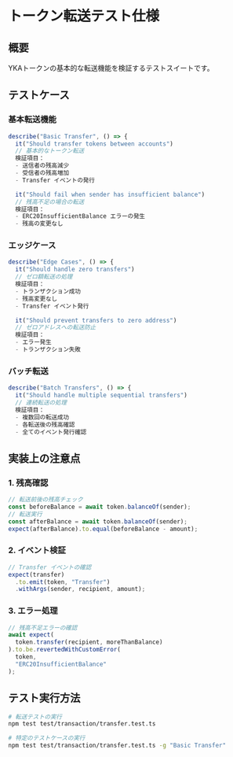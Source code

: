 # トークン転送テスト仕様

## 概要
YKAトークンの基本的な転送機能を検証するテストスイートです。

## テストケース

### 基本転送機能

```typescript
describe("Basic Transfer", () => {
  it("Should transfer tokens between accounts")
  // 基本的なトークン転送
  検証項目：
  - 送信者の残高減少
  - 受信者の残高増加
  - Transfer イベントの発行

  it("Should fail when sender has insufficient balance")
  // 残高不足の場合の転送
  検証項目：
  - ERC20InsufficientBalance エラーの発生
  - 残高の変更なし
```

### エッジケース

```typescript
describe("Edge Cases", () => {
  it("Should handle zero transfers")
  // ゼロ額転送の処理
  検証項目：
  - トランザクション成功
  - 残高変更なし
  - Transfer イベント発行

  it("Should prevent transfers to zero address")
  // ゼロアドレスへの転送防止
  検証項目：
  - エラー発生
  - トランザクション失敗
```

### バッチ転送

```typescript
describe("Batch Transfers", () => {
  it("Should handle multiple sequential transfers")
  // 連続転送の処理
  検証項目：
  - 複数回の転送成功
  - 各転送後の残高確認
  - 全てのイベント発行確認
```

## 実装上の注意点

### 1. 残高確認
```typescript
// 転送前後の残高チェック
const beforeBalance = await token.balanceOf(sender);
// 転送実行
const afterBalance = await token.balanceOf(sender);
expect(afterBalance).to.equal(beforeBalance - amount);
```

### 2. イベント検証
```typescript
// Transfer イベントの確認
expect(transfer)
  .to.emit(token, "Transfer")
  .withArgs(sender, recipient, amount);
```

### 3. エラー処理
```typescript
// 残高不足エラーの確認
await expect(
  token.transfer(recipient, moreThanBalance)
).to.be.revertedWithCustomError(
  token,
  "ERC20InsufficientBalance"
);
```

## テスト実行方法

```bash
# 転送テストの実行
npm test test/transaction/transfer.test.ts

# 特定のテストケースの実行
npm test test/transaction/transfer.test.ts -g "Basic Transfer"